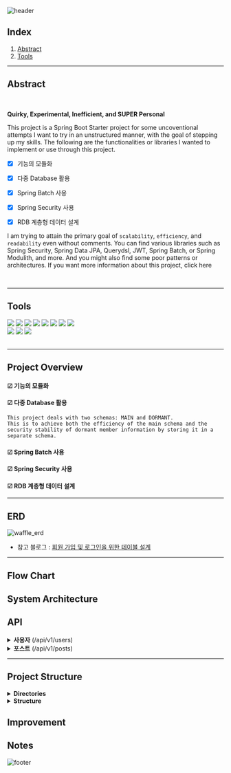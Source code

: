 ![header](https://capsule-render.vercel.app/api?type=rect&color=timeAuto&section=header&text=Urban-Waffle&height=80&fontSize=60)

## Index

1. [Abstract](#Abstract)
2. [Tools](#Tools)


---

## Abstract

<br />

**Quirky, Experimental, Inefficient, and SUPER Personal**

This project is a Spring Boot Starter project for some uncoventional attempts I want to try in an unstructured manner,
with the goal of stepping up my skills.
The following are the functionalities or libraries I wanted to implement or use through this project.

+ [x] 기능의 모듈화
+ [x] 다중 Database 활용
+ [x] Spring Batch 사용
+ [x] Spring Security 사용
+ [x] RDB 계층형 데이터 설계


I am trying to attain the primary goal of <code>scalability</code>, <code>efficiency</code>, and <code>readability</code> even without comments.
You can find various libraries such as Spring Security, Spring Data JPA, Querydsl, JWT, Spring Batch, or Spring Modulith, and more. And you might also find some poor patterns or architectures. If you want more information about this project, click here


<br />

---

## Tools

<div>
  <img src="https://img.shields.io/badge/JAVA-orange?style=flat&logo=JAVA&logoColor=white"> 

  <img src="https://img.shields.io/badge/Spring Boot-6DB33F?style=square&logo=Spring Boot&logoColor=white&color=6DB33F">

  <img src="https://img.shields.io/badge/Spring Security-6DB33F?style=square&logo=Spring Security&logoColor=white">
  <img src="https://img.shields.io/badge/JSON Web Tokens-000000?style=square&logo=JSON Web Tokens&logoColor=white">
  <img src="https://img.shields.io/badge/Spring Data JPA-6DB33F?style=square&logo=JPA&logoColor=white">
  <img src="https://img.shields.io/badge/Spring Batch-6DB33F?style=square&logo=JPA&logoColor=white">
  <img src="https://img.shields.io/badge/QueryDSL-0081CC?style=square&logo=QueryDSL&logoColor=white">
  <img src="https://img.shields.io/badge/Gradle-02303A?style=square&logo=Gradle&logoColor=white">
</div>
<div>
  <img src="https://img.shields.io/badge/MySQL-4479A1.svg?style=square&logo=MySQL&logoColor=white">
  <img src="https://img.shields.io/badge/Redis-DC382D?style=square&logo=Redis&logoColor=white">
  <img src="https://img.shields.io/badge/Amazon AWS-232F3E?style=square&logo=Amazon AWS&logoColor=white">
</div>
<br/>



---
## Project Overview
    

#### ☑ 기능의 모듈화

#### ☑ 다중 Database 활용
```text
This project deals with two schemas: MAIN and DORMANT.
This is to achieve both the efficiency of the main schema and the security stability of dormant member information by storing it in a separate schema.          
```  

#### ☑ Spring Batch 사용

#### ☑ Spring Security 사용

#### ☑ RDB 계층형 데이터 설계




---

## ERD

![waffle_erd](https://github.com/zincum30/urban-waffle/assets/115124708/4c8e58a4-891b-489a-b196-5af1c4478d46)

- 참고
  블로그 : [회원 가입 및 로그인을 위한 테이블 설계](https://rastalion.dev/%ed%9a%8c%ec%9b%90-%ea%b0%80%ec%9e%85-%eb%b0%8f-%eb%a1%9c%ea%b7%b8%ec%9d%b8%ec%9d%84-%ec%9c%84%ed%95%9c-%ed%85%8c%ec%9d%b4%eb%b8%94-%ec%84%a4%ea%b3%84/)

---

## Flow Chart

## System Architecture

## API

<details>
<summary><b>사용자</b> (/api/v1/users)</summary>
</details>

<details>
<summary><b>포스트</b> (/api/v1/posts)</summary>
</details>





---

## Project Structure

<details>
<summary><b>Directories</b></summary>
</details>

<details>
<summary><b>Structure</b></summary>
</details>

## Improvement

## Notes

![footer](https://capsule-render.vercel.app/api?type=waving&&color=timeAuto&section=footer)